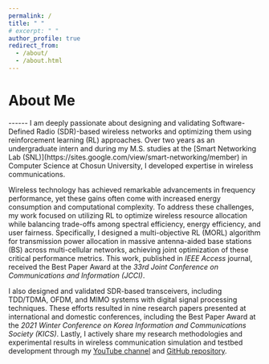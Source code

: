 ```yaml
---
permalink: /
title: " "
# excerpt: " "
author_profile: true
redirect_from: 
  - /about/
  - /about.html
---
```


<h1>About Me</h1>
------
I am deeply passionate about designing and validating Software-Defined Radio (SDR)-based wireless networks and optimizing them using reinforcement learning (RL) approaches. Over two years as an undergraduate intern and during my M.S. studies at the [Smart Networking Lab (SNL)](https://sites.google.com/view/smart-networking/member) in Computer Science at Chosun University, I developed expertise in wireless communications.

Wireless technology has achieved remarkable advancements in frequency performance, yet these gains often come with increased energy consumption and computational complexity. To address these challenges, my work focused on utilizing RL to optimize wireless resource allocation while balancing trade-offs among spectral efficiency, energy efficiency, and user fairness. Specifically, I designed a multi-objective RL (MORL) algorithm for transmission power allocation in massive antenna-aided base stations (BS) across multi-cellular networks, achieving joint optimization of these critical performance metrics. This work, published in _IEEE Access_ journal, received the Best Paper Award at the _33rd Joint Conference on Communications and Information (JCCI)_.

I also designed and validated SDR-based transceivers, including TDD/TDMA, OFDM, and MIMO systems with digital signal processing techniques. These efforts resulted in nine research papers presented at international and domestic conferences, including the Best Paper Award at the _2021 Winter Conference on Korea Information and Communications Society (KICS)_. Lastly, I actively share my research methodologies and experimental results in wireless communication simulation and testbed development through my [YouTube channel](https://www.youtube.com/channel/UCZI9JfPn_Nk6HVkl2aAj4xA) and [GitHub repository](https://github.com/FIVEYOUNGWOO).

<!-- One of my recent projects focused on integrating WiFi channel state information (CSI) and camera data to improve object detection and motion estimation in deep learning-aided monitoring systems. I developed wireless data-logging software using a TP-Link AC 1750 WiFi router and an Intel 5300 WLAN card, implementing synchronization algorithms between 3x3 WiFi CSI and camera-captured data on Linux systems. Collaborating with the [KAIST MINT Lab](http://mintlab1.kaist.ac.kr/), I also developed a wireless data-logging mobile application for connecting and processing multimodal near-field communication (NFC) chip data. This work is being prepared for publication in _Nature Communications_. -->
